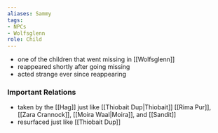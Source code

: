 ```yaml
---
aliases: Sammy
tags: 
- NPCs
- Wolfsglenn
role: Child
---
```


* one of the children that went missing in [[Wolfsglenn]]
* reappeared shortly after going missing
* acted strange ever since reappearing

### Important Relations
- taken by the [[Hag]] just like [[Thiobait Dup|Thiobait]] [[Rima Pur]], [[Zara Crannock]], [[Moira Waal|Moira]], and [[Sandit]]
- resurfaced just like [[Thiobait Dup]]